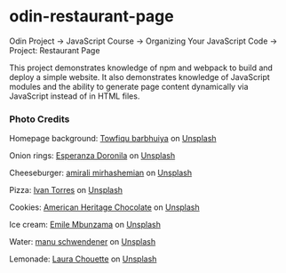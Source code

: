 # odin-restaurant-page
Odin Project -> JavaScript Course -> Organizing Your JavaScript Code -> Project:  Restaurant Page

This project demonstrates knowledge of npm and webpack to build and deploy a simple website. It also demonstrates knowledge of JavaScript modules and the ability to generate page content dynamically via JavaScript instead of in HTML files.

### Photo Credits
Homepage background: <a href="https://unsplash.com/@towfiqu999999?utm_content=creditCopyText&utm_medium=referral&utm_source=unsplash">Towfiqu barbhuiya</a> on <a href="https://unsplash.com/photos/brown-wooden-chopping-board-beside-green-vegetable-oMCQAjEtbGI?utm_content=creditCopyText&utm_medium=referral&utm_source=unsplash">Unsplash</a>

Onion rings: <a href="https://unsplash.com/@edoronila?utm_content=creditCopyText&utm_medium=referral&utm_source=unsplash">Esperanza Doronila</a> on <a href="https://unsplash.com/photos/a-white-plate-topped-with-onion-rings-and-a-bowl-of-dipping-sauce-Gc9O2ZozB4A?utm_content=creditCopyText&utm_medium=referral&utm_source=unsplash">Unsplash</a>

Cheeseburger: <a href="https://unsplash.com/@amir_v_ali?utm_content=creditCopyText&utm_medium=referral&utm_source=unsplash">amirali mirhashemian</a> on <a href="https://unsplash.com/photos/double-patty-cheeseburger-jh5XyK4Rr3Y?utm_content=creditCopyText&utm_medium=referral&utm_source=unsplash">Unsplash</a>
  
Pizza: <a href="https://unsplash.com/@iavnt?utm_content=creditCopyText&utm_medium=referral&utm_source=unsplash">Ivan Torres</a> on <a href="https://unsplash.com/photos/pizza-with-berries-MQUqbmszGGM?utm_content=creditCopyText&utm_medium=referral&utm_source=unsplash">Unsplash</a>

Cookies: <a href="https://unsplash.com/@americanheritagechocolate?utm_content=creditCopyText&utm_medium=referral&utm_source=unsplash">American Heritage Chocolate</a> on <a href="https://unsplash.com/photos/brown-cookies-on-blue-and-white-ceramic-plate-DoK5qEy2L60?utm_content=creditCopyText&utm_medium=referral&utm_source=unsplash">Unsplash</a>

Ice cream: <a href="https://unsplash.com/@emilembunzama?utm_content=creditCopyText&utm_medium=referral&utm_source=unsplash">Emile Mbunzama</a> on <a href="https://unsplash.com/photos/oreo-cookie-sandwiches-dessert-in-short-stem-glass-cLpdEA23Z44?utm_content=creditCopyText&utm_medium=referral&utm_source=unsplash">Unsplash</a>

Water: <a href="https://unsplash.com/@manuschwendener?utm_content=creditCopyText&utm_medium=referral&utm_source=unsplash">manu schwendener</a> on <a href="https://unsplash.com/photos/clear-drinking-glass-filled-with-water-zFEY4DP4h6c?utm_content=creditCopyText&utm_medium=referral&utm_source=unsplash">Unsplash</a>

Lemonade: <a href="https://unsplash.com/@laurachouette?utm_content=creditCopyText&utm_medium=referral&utm_source=unsplash">Laura Chouette</a> on <a href="https://unsplash.com/photos/clear-drinking-glass-with-lemon-juice-XcQfmXgvpjQ?utm_content=creditCopyText&utm_medium=referral&utm_source=unsplash">Unsplash</a>